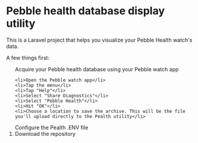 <h1>
    Pebble health database display utility
</h1>
<p>This is a Laravel project that helps you visualize your Pebble Health watch's data.</p>
<p>A few things first:</p>
<ol>
    Acquire your Pebble health database using your Pebble watch app
    
    <li>Open the Pebble watch app</li>
    <li>Tap the menu</li>
    <li>Tap "Help"</li>
    <li>Select "Share Diagnostics"</li>
    <li>Select "Pebble Health"</li>
    <li>Hit "OK"</li>
    <li>Choose a location to save the archive. This will be the file you'll upload directly to the Pealth utility</li>
</ol>

<ol>
    Configure the Pealth .ENV file
<li>Download the repository</li>
</ol>
